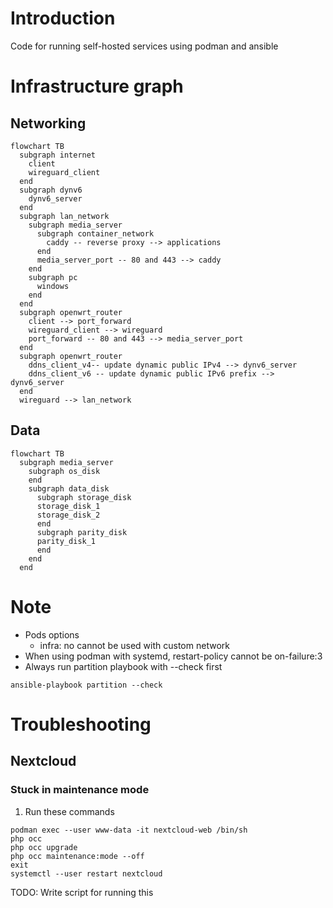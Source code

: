 # Introduction
Code for running self-hosted services using podman and ansible
# Infrastructure graph
## Networking
```mermaid
flowchart TB
  subgraph internet
    client
    wireguard_client
  end
  subgraph dynv6
    dynv6_server
  end
  subgraph lan_network
    subgraph media_server
      subgraph container_network
        caddy -- reverse proxy --> applications
      end
      media_server_port -- 80 and 443 --> caddy
    end
    subgraph pc
      windows
    end
  end
  subgraph openwrt_router
    client --> port_forward
    wireguard_client --> wireguard
    port_forward -- 80 and 443 --> media_server_port
  end
  subgraph openwrt_router
    ddns_client_v4-- update dynamic public IPv4 --> dynv6_server
    ddns_client_v6 -- update dynamic public IPv6 prefix --> dynv6_server
  end
  wireguard --> lan_network
```
## Data
```mermaid
flowchart TB
  subgraph media_server
    subgraph os_disk
    end
    subgraph data_disk
      subgraph storage_disk
      storage_disk_1
      storage_disk_2
      end
      subgraph parity_disk
      parity_disk_1
      end
    end
  end
```
# Note
- Pods options
  - infra: no cannot be used with custom network
- When using podman with systemd, restart-policy cannot be on-failure:3
- Always run partition playbook with --check first
```
ansible-playbook partition --check
```
# Troubleshooting
## Nextcloud
### Stuck in maintenance mode
1. Run these commands
```
podman exec --user www-data -it nextcloud-web /bin/sh
php occ
php occ upgrade
php occ maintenance:mode --off
exit
systemctl --user restart nextcloud
```
TODO: Write script for running this